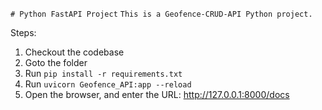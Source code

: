 `# Python FastAPI Project` 
`This is a Geofence-CRUD-API Python project.` 

Steps:
1. Checkout the codebase 
2. Goto the folder
3. Run `pip install -r requirements.txt`
4. Run `uvicorn Geofence_API:app --reload`
5. Open the browser, and enter the URL: http://127.0.0.1:8000/docs
